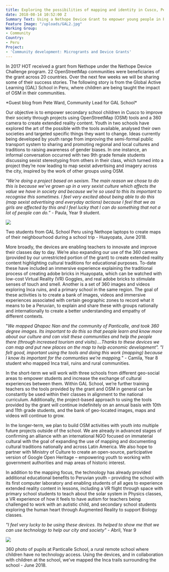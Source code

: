 ```yaml
---
title: Exploring the possibilities of mapping and identity in Cusco, Peru
date: 2018-08-14 10:52:00 Z
Summary Text: Using a Nethope Device Grant to empower young people in Peru
Feature Image: "/uploads/GAL2.jpg"
Working Group:
- Community
Country:
- Peru
Project:
- 'Community development: Microgrants and Device Grants'
---
```


In 2017 HOT received a grant from Nethope under the Nethope Device Challenge program. 22 OpenStreetMap communities were beneficiaries of the grant across 20 countries. Over the next few weeks we will be sharing some of their success stories. The following story is from the Global Active Learning (GAL) School in Peru, where children are being taught the impact of OSM in their communities.

\*Guest blog from Pete Ward, Community Lead for GAL School\*

Our objective is to empower secondary school children in Cusco to improve their society through projects using OpenStreetMap (OSM) tools and a 360 camera to create extended reality content. Youth in two schools have explored the art of the possible with the tools available, analysed their own societies and targeted specific things they want to change. Ideas currently being developed by youth range from improving the semi-formal public transport system to sharing and promoting regional and local cultures and traditions to raising awareness of gender biases. In one instance, an informal conversation occurred with two 9th grade female students discussing sexist stereotyping from others in their class, which turned into a project they’re now leading to map sexist advertising and imagery across the city, inspired by the work of other groups using OSM.

*"We’re doing a project based on sexism. The main reason we chose to do this is because we’ve grown up in a very sexist culture which affects the value we have in society and because we’re so used to this its important to recognise this sometimes. I feel very excited about being able to do this (map sexist advertising and everyday actions) because I feel that we as girls are affected by this and I feel lucky that I can do something that not a lot of people can do.”* - Paula, Year 9 student.

***![](https://lh3.googleusercontent.com/rImGhI8srvJHwkWdAzaNj0KqiaUgwSufGqJj4Osx3jGNFCo8-FRcVhRhnu4KS2wiO4blRQJia_FIb5Pc7UJ88-uz9PWGalCnicNaZ9kcjB_6gV0DFFslTe-f22paO7GnzQMn4lcM)***

Two students from GAL School Peru using Nethope laptops to create maps of their neighbourhood during a school trip - Huayopata, June 2018.

More broadly, the devices are enabling teachers to innovate and improve their classes day to day. We’re also expanding our use of the 360 camera (provided by our unrestricted portion of the grant) to create extended reality content highlighting cultural traditions for educational purposes. To-date these have included an immersive experience explaining the traditional process of creating adobe bricks in Huayopata, which can be watched with low-cost Virtual Reality (VR) Goggles, and real adobe bricks to stimulate senses of touch and smell. Another is a set of 360 images and videos exploring Inca ruins, and a primary school in the same region. The goal of these activities is to create a bank of images, videos and immersive experiences associated with certain geographic zones to record what it means to be a Peruvian, to explain and share these with groups nationally and internationally to create a better understanding and empathy of different contexts.

"*We mapped Qhapac Nan and the community of Panticalle, and took 360 degree images. Its important to do this so that people learn and know more about our culture and can visit these communities and help the people there (through increased tourism and visits)....Thanks to these devices we can map and put new places on the map to help economic development". "I felt good, important using the tools and doing this work (mapping) because I know its important for the communties we're mapping.*" - Camila, Year 8 student who mapped Inca trail, ruins and rural communities.

In the short-term we will work with three schools from different geo-social areas to empower students and increase the exchange of cultural experiences between them. Within GAL School, we’re further training teachers so the tools provided by the grant and OSM in general can be constantly be used within their classes in alignment to the national curriculum. Additionally, the project-based approach to using the tools provided by the grant will continue indefinitely on an annual basis with 10th and 11th grade students, and the bank of geo-located images, maps and videos will continue to grow.

In the longer-term, we plan to build OSM activities with youth into multiple future projects outside of the school. We are already in advanced stages of confirming an alliance with an international NGO focused on immaterial cultural with the goal of expanding the use of mapping and documenting cultural traditions nationally and across Latin America. We also hope to partner with Ministry of Culture to create an open-source, participative version of Google Open Heritage – empowering youth to working with government authorities and map areas of historic interest.

In addition to the mapping focus, the technology has already provided additional educational benefits to Peruvian youth – providing the school with its first computer laboratory and enabling students of all ages to experience extended reality content in lessons, including a VR flight through space with primary school students to teach about the solar system in Physics classes, a VR experience of how it feels to have autism for teachers being challenged to work with an autistic child, and secondary school students exploring the human heart through Augmented Reality to support Biology classes.

*"I feel very lucky to be using these devices. Its helped to show me that we can use technology to help our city and society"* - Abril, Year 9

***![](https://lh3.googleusercontent.com/jr1igS5f1zDRpbOcgCIqt835WuiPI8q6iRuT9rQ5NKHmn0d-K8__7SRJlHIetSGbtrbKdaK1gVGPLJZbfaXKPVQDzAcWHkuREHksDJSCijR22wa6O9UShb7G2PKwLphGworSh3oj)***

360 photo of pupils at Panticalle School, a rural remote school where children have no technology access. Using the devices, and in collaboration with children at the school, we’ve mapped the Inca trails surrounding the school - June 2018.